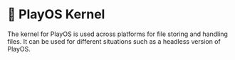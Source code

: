 # 📀 PlayOS Kernel

The kernel for PlayOS is used across platforms for file storing and handling files. It can be used for different situations such as a headless version of PlayOS.
